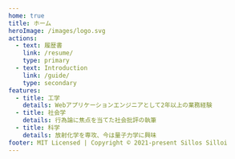 ```yaml
---
home: true
title: ホーム
heroImage: /images/logo.svg
actions:
  - text: 履歴書
    link: /resume/
    type: primary
  - text: Introduction
    link: /guide/
    type: secondary
features:
  - title: 工学
    details: Webアプリケーションエンジニアとして2年以上の業務経験
  - title: 社会学
    details: 行為論に焦点を当てた社会批評の執筆
  - title: 科学
    details: 放射化学を専攻、今は量子力学に興味
footer: MIT Licensed | Copyright © 2021-present Sillos Silloi
---
```

